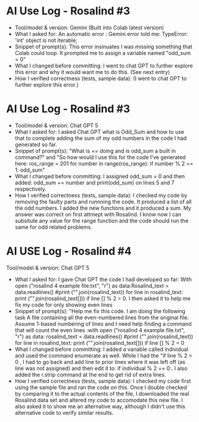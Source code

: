# AI Use Log - Rosalind #3
- Tool/model & version: Gemini (Built into Colab latest version)
- What I asked for: An automatic error : Gemini error told me: TypeError: 'int' object is not iterable; 
- Snippet of prompt(s): This error insinuates I was missing something that Colab could loop. It prompted me to assign a variable named "odd_sum = 0"
- What I changed before committing: I went to chat GPT to further explore this error and why it would want me to do this. (See next entry)
- How I verified correctness (tests, sample data): (I went to chat GPT to further explore this error.)


# AI Use Log - Rosalind #3
- Tool/model & version: Chat GPT 5
- What I asked for: I asked Chat GPT what is Odd_Sum and how to use that to complete adding the sum of my odd numbers in the code I had generated so far. 
- Snippet of prompt(s): "What is += doing and is odd_sum a built in command?" and "So how would I use this for the code I've generated here: ros_range = 201 for number in range(ros_range): if number % 2 == 1: odd_sum"
- What I changed before committing: I assigned odd_sum = 0  and then added: odd_sum += number and print(odd_sum) on lines 5 and 7 respectively. 
- How I verified correctness (tests, sample data): I checked my code by removing the faulty parts and runnning the code. It produced a list of all the odd numbers. I added the new functions and it produced a sum. My answer was correct on first attmept with Rosalind. I know now I can subsitute any value for the range function and the code should run the same for odd related problems.

# AI USE Log - Rosalind #4
Tool/model & version: Chat GPT 5
- What I asked for: I gave Chat GPT the code I had developed so far: With open ("rosalind 4 example file.txt", "r") as data:Rosalind_text = data.readlines() #print ("".join(rosalind_text)) for line in rosalind_text: print ("".join(rosalind_text[])) if line [] % 2 = 0. I then asked it to help me fix my code for only showing even lines 
- Snippet of prompt(s): "Help me fix this code. I am doing the following task A file containing all the even-numbered lines from the original file. Assume 1-based numbering of lines and I need help finding a command that will count the even lines :with open ("rosalind 4 example file.txt", "r") as data: rosalind_text = data.readlines() #print ("".join(rosalind_text)) for line in rosalind_text: print ("".join(rosalind_text[])) if line [] % 2 = 0
- What I changed before committing: I added a variable called individual and used the command enumerate as well. While I had the "if line % 2 = 0 , I had to go back and add line to prior lines where it was left off (as line was not assigned) and then edit it to: if individual % 2 == 0:. I also added the r.strip command at the end to get rid of extra lines.
- How I verified correctness (tests, sample data): I checked my code first using the sample file and ran the code on this. Once I double checked by comparing it to the actual contents of the file, I downloaded the real Rosalind data set and altered my code to accomodate this new file. I also asked it to show me an alternative way, although I didn't use this alternative code to verify similar results.
